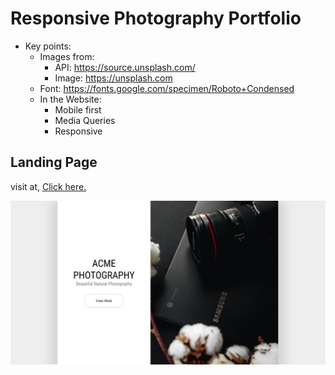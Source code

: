 # Responsive Photography Portfolio
- Key points:
    - Images from:
        - API: https://source.unsplash.com/
        - Image: https://unsplash.com
    - Font: https://fonts.google.com/specimen/Roboto+Condensed
    - In the Website:
        - Mobile first
        - Media Queries
        - Responsive
    
## Landing Page
visit at, [Click here.](https://thisis-Shitanshu.github.io/responsive-photography-portfolio/index.html)

![](./screenshot.jpg)